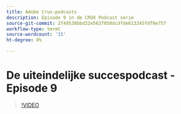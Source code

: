 ```yaml
---
title: Adobe Crux-podcasts
description: Episode 9 in de CRUX Podcast serie
source-git-commit: 2f49530bbd32e5637050dcdfde613245fdf0e757
workflow-type: tm+mt
source-wordcount: '15'
ht-degree: 0%

---
```


# De uiteindelijke succespodcast - Episode 9

>[!VIDEO](https://video.tv.adobe.com/v/3429770?quality=12learn=on)
